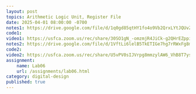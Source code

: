 ```yaml
---
layout: post
topics: Arithmetic Logic Unit, Register File
date: 2025-04-01 08:00:00 -0700
notes1: https://drive.google.com/file/d/1q0gd85qtHY1fo4o9Vb2QrxLYtJQUvZjd/view?usp=sharing
code1: 
video1: https://usfca.zoom.us/rec/share/30SO1gN_-omzmjR4JiCk-g2QHrEZppi-3NApNW15UltKk9Ecj46WDebKeVRxvwIj.OKQTD6U50tNVen7z
notes2: https://drive.google.com/file/d/1VftLi6lelB5TkETIGe7hg7rRWxFg8m0Y/view?usp=sharing
code2: 
video2: https://usfca.zoom.us/rec/share/U5vPV0sIJVrpg8mmzylAW6_VhB8T7yseBQWMlXXwTriIeTTFdHdIMM0ged5GnGbr.YPbTkt5PxeGN5sot
assignment:
    name: Lab06
    url: /assignments/lab06.html
category: digital-design
published: true
---
```

